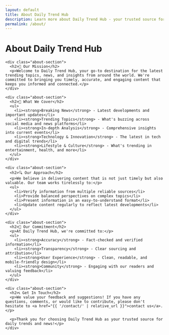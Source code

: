 ```yaml
---
layout: default
title: About Daily Trend Hub
description: Learn more about Daily Trend Hub - your trusted source for daily trending news, insights, and updates from around the world.
permalink: /about/
---
```


<div class="page-content">
  <div class="about-container">
    <h1>About Daily Trend Hub</h1>
    
    <div class="about-section">
      <h2>🌟 Our Mission</h2>
      <p>Welcome to Daily Trend Hub, your go-to destination for the latest trending topics, news, and insights from around the world. We're committed to bringing you timely, accurate, and engaging content that keeps you informed and connected.</p>
    </div>

    <div class="about-section">
      <h2>📰 What We Cover</h2>
      <ul>
        <li><strong>Breaking News</strong> - Latest developments and important updates</li>
        <li><strong>Trending Topics</strong> - What's buzzing across social media and news platforms</li>
        <li><strong>In-depth Analysis</strong> - Comprehensive insights into current events</li>
        <li><strong>Technology & Innovation</strong> - The latest in tech and digital trends</li>
        <li><strong>Lifestyle & Culture</strong> - What's trending in entertainment, health, and more</li>
      </ul>
    </div>

    <div class="about-section">
      <h2>🔍 Our Approach</h2>
      <p>We believe in delivering content that is not just timely but also valuable. Our team works tirelessly to:</p>
      <ul>
        <li>Verify information from multiple reliable sources</li>
        <li>Provide balanced perspectives on complex topics</li>
        <li>Present information in an easy-to-understand format</li>
        <li>Update content regularly to reflect latest developments</li>
      </ul>
    </div>

    <div class="about-section">
      <h2>🤝 Our Commitment</h2>
      <p>At Daily Trend Hub, we're committed to:</p>
      <ul>
        <li><strong>Accuracy</strong> - Fact-checked and verified information</li>
        <li><strong>Transparency</strong> - Clear sourcing and attribution</li>
        <li><strong>User Experience</strong> - Clean, readable, and mobile-friendly design</li>
        <li><strong>Community</strong> - Engaging with our readers and valuing feedback</li>
      </ul>
    </div>

    <div class="about-section">
      <h2>📞 Get In Touch</h2>
      <p>We value your feedback and suggestions! If you have any questions, comments, or would like to contribute, please don't hesitate to <a href="{{ '/contact/' | relative_url }}">contact us</a>.</p>
      
      <p>Thank you for choosing Daily Trend Hub as your trusted source for daily trends and news!</p>
    </div>
  </div>
</div>